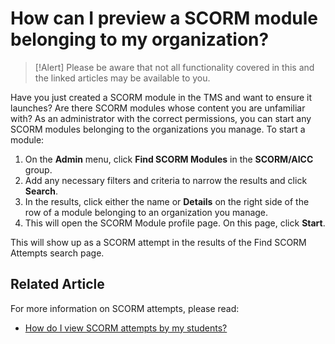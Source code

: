 # How can I preview a SCORM module belonging to my organization?

> [!Alert] Please be aware that not all functionality covered in this and the linked articles may be available to you.

Have you just created a SCORM module in the TMS and want to ensure it launches? Are there SCORM modules whose content you are unfamiliar with? As an administrator with the correct permissions, you can start any SCORM modules belonging to the organizations you manage. To start a module:

1. On the **Admin** menu, click **Find SCORM Modules** in the **SCORM/AICC** group.
1. Add any necessary filters and criteria to narrow the results and click **Search**.
1. In the results, click either the name or **Details** on the right side of the row of a module belonging to an organization you manage.
1. This will open the SCORM Module profile page. On this page, click **Start**.

This will show up as a SCORM attempt in the results of the Find SCORM Attempts search page.

## Related Article
For more information on SCORM attempts, please read:
- [How do I view SCORM attempts by my students?](view-scorm-attempts.md)

